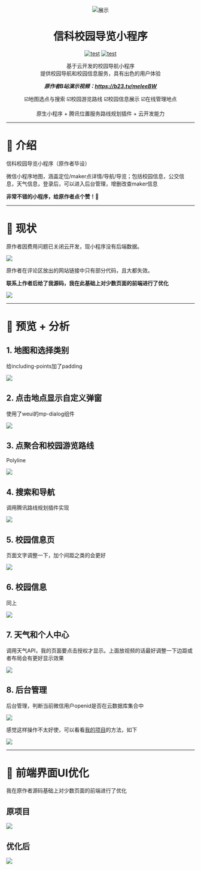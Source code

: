 <div align="center">

![展示](README/logo.png) 
    <h1> 信科校园导览小程序 </h1>

[![test](https://img.shields.io/badge/platform-微信小程序-green)](https://developers.weixin.qq.com/miniprogram/dev/framework/)
[![test](https://img.shields.io/badge/bilibili原作者-@四枂天-green)](https://space.bilibili.com/228827950)

基于云开发的校园导航小程序  
提供校园导航和校园信息服务，具有出色的用户体验

***原作者B站演示视频：https://b23.tv/meIeeBW***  

☑️地图选点与搜索  ☑️校园游览路线  ☑️校园信息展示  ☑️在线管理地点


原生小程序 + 腾讯位置服务路线规划插件 + 云开发能力
</div>

---

# 📖 介绍
  
信科校园导览小程序（原作者毕设）  

微信小程序地图，涵盖定位/maker点详情/导航/导览；包括校园信息，公交信息，天气信息，登录后，可以进入后台管理，增删改查maker信息  

**非常不错的小程序，给原作者点个赞！💖**

---

# 📢 现状

原作者因费用问题已关闭云开发，现小程序没有后端数据。  

![](README/mini.png)

原作者在评论区放出的网站链接中只有部分代码，且大都失效。

**联系上作者后给了我源码，我在此基础上对少数页面的前端进行了优化**  

![](README/chat.png)

---

# 🤩 预览 + 分析

## 1. 地图和选择类别

给including-points加了padding

![](README/1.png)  

## 2. 点击地点显示自定义弹窗

使用了weui的mp-dialog组件

![](README/2.png)

## 3. 点聚合和校园游览路线

Polyline

![](README/3.png)

## 4. 搜索和导航

调用腾讯路线规划插件实现

![](README/4.png)

## 5. 校园信息页

页面文字调整一下，加个间距之类的会更好

![](README/5.png)

## 6. 校园信息

同上

![](README/6.png)

## 7. 天气和个人中心

调用天气API，我的页面要点击授权才显示。上面放视频的话最好调整一下边距或者布局会有更好显示效果

![](README/7.png)

## 8. 后台管理

后台管理，判断当前微信用户openid是否在云数据库集合中

![](README/8.png)

感觉这样操作不太好使，可以看看[我的项目](https://gitee.com/talmudmaster/GLU-Campus-Guide)的方法，如下

![](README/guanli.png)

---

# 🎨 前端界面UI优化

我在原作者源码基础上对少数页面的前端进行了优化

## 原项目

![](README/origin.png)

## **优化后**

![](README/optimize.png)

